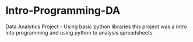 # Intro-Programming-DA
Data Analytics Project -  Using basic python libraries this project was a intro into programming and using python to analysis spreadsheets.
